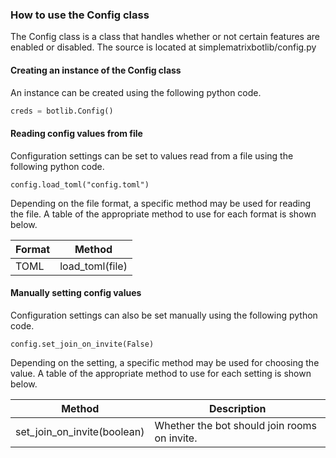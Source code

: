 ### How to use the Config class
The Config class is a class that handles whether or not certain features are enabled or disabled. The source is located at simplematrixbotlib/config.py

#### Creating an instance of the Config class
An instance can be created using the following python code.
```python
creds = botlib.Config()
```

#### Reading config values from file
Configuration settings can be set to values read from a file using the following python code.
```
config.load_toml("config.toml")
```
Depending on the file format, a specific method may be used for reading the file. A table of the appropriate method to use for each format is shown below.

| Format | Method          |
|--------|-----------------|
| TOML   | load_toml(file) |

#### Manually setting config values
Configuration settings can also be set manually using the following python code.
```
config.set_join_on_invite(False)
```
Depending on the setting, a specific method may be used for choosing the value. A table of the appropriate method to use for each setting is shown below.

| Method                      | Description                                  |
|-----------------------------|----------------------------------------------|
| set_join_on_invite(boolean) | Whether the bot should join rooms on invite. |
